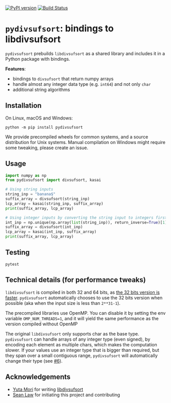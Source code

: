 [![PyPI
version](https://badge.fury.io/py/pydivsufsort.svg)](https://badge.fury.io/py/pydivsufsort) [![Build
Status](https://travis-ci.com/louisabraham/pydivsufsort.svg?branch=master)](https://travis-ci.org/louisabraham/pydivsufsort)

# `pydivsufsort`: bindings to libdivsufsort

`pydivsufsort` prebuilds `libdivsufsort` as a shared library and
includes it in a Python package with bindings.

**Features**:

- bindings to `divsufsort` that return numpy arrays
- handle almost any integer data type (e.g. `int64`) and not only `char`
- additional string algorithms

## Installation

On Linux, macOS and Windows:

```
python -m pip install pydivsufsort
```

We provide precompiled wheels for common systems, and a source distribution for Unix systems. Manual compilation on Windows might require some tweaking, please create an issue.

## Usage

```python
import numpy as np
from pydivsufsort import divsufsort, kasai

# Using string inputs
string_inp = "banana$"
suffix_array = divsufsort(string_inp)
lcp_array = kasai(string_inp, suffix_array)
print(suffix_array, lcp_array)

# Using integer inputs by converting the string input to integers first
int_inp = np.unique(np.array(list(string_inp)), return_inverse=True)[1]
suffix_array = divsufsort(int_inp)
lcp_array = kasai(int_inp, suffix_array)
print(suffix_array, lcp_array)
```

## Testing

```
pytest
```

## Technical details (for performance tweaks)

`libdivsufsort` is compiled in both 32 and 64 bits, as [the 32 bits version is faster](https://github.com/y-256/libdivsufsort/issues/21). `pydivsufsort` automatically chooses to use the 32 bits version when possible (aka when the input size is less than `2**31-1`).

The precompiled libraries use OpenMP. You can disable it by setting the env variable `OMP_NUM_THREADS=1`, and it will yield the same performance as the version compiled without OpenMP

The original `libdivsufsort` only supports char as the base type. `pydivsufsort` can handle arrays of any integer type (even signed), by encoding each element as multiple chars, which makes the computation slower. If your values use an integer type that is bigger than required, but they span over a small contiguous range, `pydivsufsort` will automatically change their type (see [#6](https://github.com/louisabraham/pydivsufsort/issues/6)).

## Acknowledgements

- [Yuta Mori](https://github.com/y-256) for writing [libdivsufsort](https://github.com/y-256/libdivsufsort)
- [Sean Law](http://seanlaw.github.io/) for initiating this project and contributing
